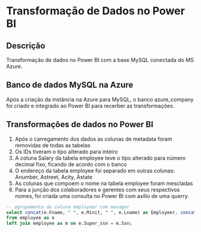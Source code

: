 # Transformação de Dados no Power BI
## Descrição
Transformação de dados no Power BI com a base MySQL conectada do MS Azure.

## Banco de dados MySQL na Azure
Após a criação da instância na Azure para MySQL, o banco azure_company foi criado e integrado ao Power BI para recerber as transformações.

## Transformações de dados no Power BI
1. Após o carregamento dos dados as colunas de metadata foram removidas de todas as tabelas
2. Os IDs tiveram o tipo alterado para inteiro
3. A coluna Salary da tabela employee teve o tipo alterado para número decimal fixo, ficando de acordo com o banco
4. O endereço da tabela employee foi separado em outras colunas: Anumber, Astreet, Acity, Astate
5. As colunas que compoem o nome na tabela employee foram mescladas
6. Para a junção dos colaboradores e gerentes com seus respectivos nomes, foi criada uma consulta no Power BI com axílio de uma querry.
```sql
-- agrupamento da coluna employeer com manager
select concat(e.Fname, " ", e.Minit, " ", e.Lname) as Employeer, concat(m.Fname, " ", m.Minit, " ", m.Lname) as Manager
from employee as e
left join employee as m on e.Super_ssn = m.Ssn;
```
